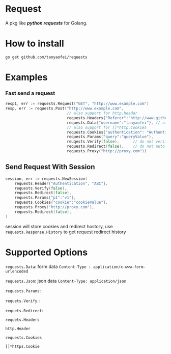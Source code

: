 # Request
A pkg like ***python requests*** for Golang.



# How to install

`go get github.com/tanyaofei/requests`



# Examples

### Fast send a request

```go
resp1, err := requests.Request("GET", "http://www.example.com")
resp, err := requests.Post("http://www.example.com", 
                           // also support for http.header
                           requests.Headers{"Referer":"http://www.github.com"},
                           requests.Data{"username":"tanyaofei"}, // also support for requests.Json
                           // also support for []*http.Cookies
                           requests.Cookies{"authentication": "AuthenticationValue"},
                           requests.Params("query":"queryValue"),                     
                           reuqests.Verify(false), 		// do not verify https, default: true
                           requests.Redirect(false),	// do not auto redirect for 301, 302..., default: true
                           requests.Proxy("http://proxy.com"))
```



## Send Request With Session

```go
session, err := requests.NewSession(
    requests.Header{"Authentication", "ABC"},
    requests.Verify(false),
    requests.Redirect(false),
    requests.Params{"p1":"v1"},
    requests.Cookies{"cookie":"cookieValue"},
    requests.Proxy("http://proxy.com"),
    requests.Redirect(false),
)
```

session will store cookies and redirect hostory, use `requests.Response.History` to get request redirect history



# Supported Options

`requests.Data`: form data  `Content-Type : application/x-www-form-urlencoded`

`requests.Json`: json data `Content-Type: application/json`

`requests.Params`: 

`requets.Verify` : 

`requets.Redirect`: 

`requets.Headers`

`http.Header`

`requests.Cookies`

`[]*https.Cookie`

